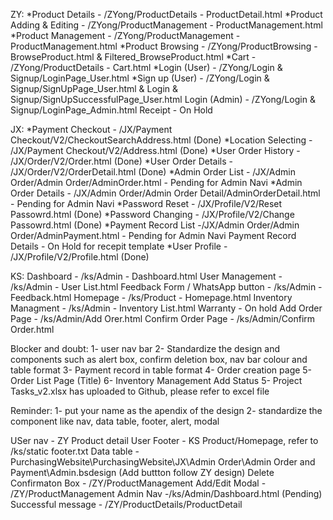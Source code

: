 ZY:
*Product Details - /ZYong/ProductDetails - ProductDetail.html
*Product Adding & Editing - /ZYong/ProductManagement - ProductManagement.html
*Product Management - /ZYong/ProductManagement - ProductManagement.html
*Product Browsing - /ZYong/ProductBrowsing - BrowseProduct.html & Filtered_BrowseProduct.html
*Cart - /ZYong/ProductDetails - Cart.html
*Login (User) - /ZYong/Login & Signup/LoginPage_User.html
*Sign up (User) - /ZYong/Login & Signup/SignUpPage_User.html & Login & Signup/SignUpSuccessfulPage_User.html
Login (Admin) - /ZYong/Login & Signup/LoginPage_Admin.html
Receipt - On Hold

JX:
*Payment Checkout - /JX/Payment Checkout/V2/CheckoutSearchAddress.html (Done)
*Location Selecting - /JX/Payment Checkout/V2/Address.html (Done)
*User Order History - /JX/Order/V2/Order.html (Done)
*User Order Details - /JX/Order/V2/OrderDetail.html (Done)
*Admin Order List -  /JX/Admin Order/Admin Order/AdminOrder.html - Pending for Admin Navi
*Admin Order Details - /JX/Admin Order/Admin Order Detail/AdminOrderDetail.html - Pending for Admin Navi
*Password Reset - /JX/Profile/V2/Reset Passowrd.html (Done)
*Password Changing - /JX/Profile/V2/Change Passowrd.html (Done)
*Payment Record List -/JX/Admin Order/Admin Order/AdminPayment.html - Pending for Admin Navi
Payment Record Details - On Hold for recepit template
*User Profile - /JX/Profile/V2/Profile.html (Done)

KS:
Dashboard - /ks/Admin - Dashboard.html
User Management - /ks/Admin - User List.html
Feedback Form / WhatsApp button - /ks/Admin - Feedback.html
Homepage - /ks/Product - Homepage.html
Inventory Managment - /ks/Admin - Inventory List.html
Warranty - On hold
Add Order Page - /ks/Admin/Add Orer.html
Confirm Order Page - /ks/Admin/Confirm Order.html

Blocker and doubt:
1- user nav bar
2- Standardize the design and components such as alert box, confirm deletion box, nav bar colour and table format
3- Payment record in table format
4- Order creation page
5- Order List Page (Title)
6- Inventory Management Add Status
5- Project Tasks_v2.xlsx has uploaded to Github, please refer to excel file

Reminder:
1- put your name as the apendix of the design
2- standardize the component like nav, data table, footer, alert, modal

USer nav - ZY Product detail
User Footer - KS Product/Homepage, refer to /ks/static footer.txt
Data table - PurchasingWebsite\PurchasingWebsite\JX\Admin Order\Admin Order and Payment\Admin.bsdesign (Add buttton follow ZY design)
Delete Confirmaton Box - /ZY/ProductManagement
Add/Edit Modal - /ZY/ProductManagement
Admin Nav -/ks/Admin/Dashboard.html (Pending)
Successful message - /ZY/ProductDetails/ProductDetail 